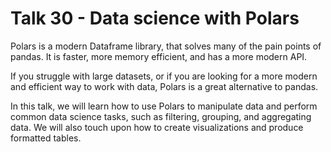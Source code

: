 # Talk 30 - Data science with Polars

Polars is a modern Dataframe library, that solves many of the pain points of pandas. It is faster, more memory efficient, and has a more modern API.

If you struggle with large datasets, or if you are looking for a more modern and efficient way to work with data, Polars is a great alternative to pandas.

In this talk, we will learn how to use Polars to manipulate data and perform common data science tasks, such as filtering, grouping, and aggregating data. We will also touch upon how to create visualizations and produce formatted tables.